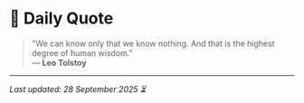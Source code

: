 # 📜 Daily Quote

> "We can know only that we know nothing. And that is the highest degree of human wisdom."  
> — **Leo Tolstoy**

---

_Last updated: 28 September 2025 ⏳_
